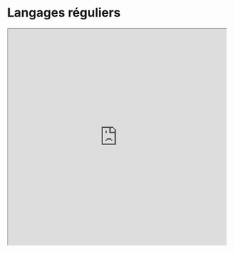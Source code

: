 # Langages réguliers
<iframe src=https://mozilla.github.io/pdf.js/web/viewer.html?file=https://raw.githubusercontent.com/fortierq/cours/main/langage/langage/cours/langage.pdf#zoom=page-fit&pagemode=none height=500 width=100% allowfullscreen></iframe>